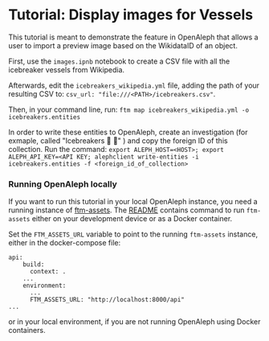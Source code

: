 # Tutorial: Display images for Vessels

This tutorial is meant to demonstrate the feature in OpenAleph that allows a user to import a preview image based on the WikidataID of an object. 

First, use the `images.ipnb` notebook to create a CSV file with all the icebreaker vessels from Wikipedia.

Afterwards, edit the `icebreakers_wikipedia.yml` file, adding the path of your resulting CSV to: `csv_url: "file:///<PATH>/icebreakers.csv"`. 

Then, in your command line, run:
`ftm map icebreakers_wikipedia.yml -o icebreakers.entities`

In order to write these entities to OpenAleph, create an investigation (for exmaple, called "Icebreakers 🧊 🔨" ) and copy the foreign ID of this collection. Run the command:
`export ALEPH_HOST=<HOST>; export ALEPH_API_KEY=<API KEY; alephclient write-entities -i icebreakers.entities -f <foreign_id_of_collection>`

### Running OpenAleph locally

If you want to run this tutorial in your local OpenAleph instance, you need a running instance of [ftm-assets](https://github.com/dataresearchcenter/ftm-assets/). The [README](https://github.com/dataresearchcenter/ftm-assets/blob/main/README.md) contains command to run `ftm-assets` either on your development device or as a Docker container. 

Set the `FTM_ASSETS_URL` variable to point to the running `ftm-assets` instance, either in the docker-compose file:
```
api:
    build:
      context: .
    ...
    environment:
      ...
      FTM_ASSETS_URL: "http://localhost:8000/api"
...
```
or in your local environment, if you are not running OpenAleph using Docker containers. 
